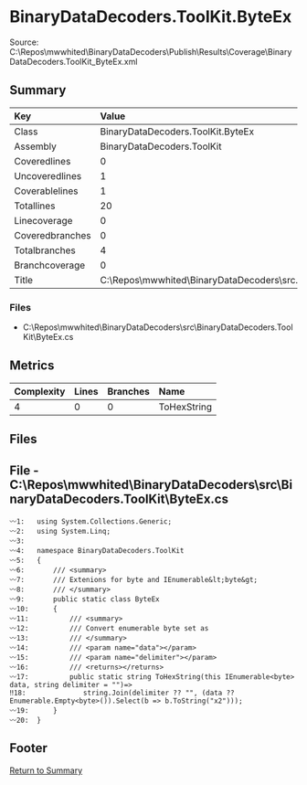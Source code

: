 ﻿
# BinaryDataDecoders.ToolKit.ByteEx
Source: C:\Repos\mwwhited\BinaryDataDecoders\Publish\Results\Coverage\BinaryDataDecoders.ToolKit_ByteEx.xml

## Summary

| Key                  | Value                                                            |
| :------------------- | :--------------------------------------------------------------- |
| Class                | BinaryDataDecoders.ToolKit.ByteEx                            | 
| Assembly             | BinaryDataDecoders.ToolKit                                   | 
| Coveredlines         | 0                                                            | 
| Uncoveredlines       | 1                                                            | 
| Coverablelines       | 1                                                            | 
| Totallines           | 20                                                           | 
| Linecoverage         | 0                                                            | 
| Coveredbranches      | 0                                                            | 
| Totalbranches        | 4                                                            | 
| Branchcoverage       | 0                                                            | 
| Title                | C:\Repos\mwwhited\BinaryDataDecoders\src\..\src\BinaryDataDe | 

### Files
 * C:\Repos\mwwhited\BinaryDataDecoders\src\BinaryDataDecoders.ToolKit\ByteEx.cs

## Metrics

| Complexity | Lines | Branches | Name                                          |
| :--------- | :---- | :------- | :-------------------------------------------- |
| 4          | 0     | 0        | ToHexString | 
## Files

## File - C:\Repos\mwwhited\BinaryDataDecoders\src\BinaryDataDecoders.ToolKit\ByteEx.cs

```CSharp
〰1:   using System.Collections.Generic;
〰2:   using System.Linq;
〰3:   
〰4:   namespace BinaryDataDecoders.ToolKit
〰5:   {
〰6:       /// <summary>
〰7:       /// Extenions for byte and IEnumerable&lt;byte&gt;
〰8:       /// </summary>
〰9:       public static class ByteEx
〰10:      {
〰11:          /// <summary>
〰12:          /// Convert enumerable byte set as
〰13:          /// </summary>
〰14:          /// <param name="data"></param>
〰15:          /// <param name="delimiter"></param>
〰16:          /// <returns></returns>
〰17:          public static string ToHexString(this IEnumerable<byte> data, string delimiter = "")=>
‼18:              string.Join(delimiter ?? "", (data ?? Enumerable.Empty<byte>()).Select(b => b.ToString("x2")));
〰19:      }
〰20:  }

```
## Footer 
[Return to Summary](Summary.md)

